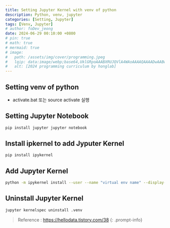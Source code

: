 ```yaml
---
title: Setting Jupyter Kernel with venv of python
description: Python, venv, jupyter
categories: [Setting, Jupyter]
tags: [Venv, Jupyter]
# author: foDev_jeong
date: 2024-06-29 00:10:00 +0800
# pin: true
# math: true
# mermaid: true
# image:
#   path: /assets/img/cover/programming.jpeg
#   lqip: data:image/webp;base64,UklGRpoAAABXRUJQVlA4WAoAAAAQAAAADwAABwAAQUxQSDIAAAARL0AmbZurmr57yyIiqE8oiG0bejIYEQTgqiDA9vqnsUSI6H+oAERp2HZ65qP/VIAWAFZQOCBCAAAA8AEAnQEqEAAIAAVAfCWkAALp8sF8rgRgAP7o9FDvMCkMde9PK7euH5M1m6VWoDXf2FkP3BqV0ZYbO6NA/VFIAAAA
#   alt: [2024 programming curriculum by honglab]
---
```




## Setting venv of python 

- activate.bat 또는 source activate 실행

## Setting Jupyter Notebook

~~~sh
pip install jupyter jupyter notebook
~~~

## Install ipkernel to add Jyputer Kernel 

~~~sh
pip install ipykernel
~~~

## Add Jupyter Kernel

~~~sh
python -m ipykernel install --user --name "virtual env name" --display-name "shown name of diplay"
~~~

## Uninstall Jupyter Kernel

~~~sh
jupyter kernelspec uninstall .venv
~~~
<!-- 
![ Tools for building LLM Application ](/assets/img/llm/LLM_tools_for_building.jpeg){: .light .shadow .rounded-10 w='1212' h='668' } -->


>Reference : <https://hellodata.tistory.com/38>
{: .prompt-info}